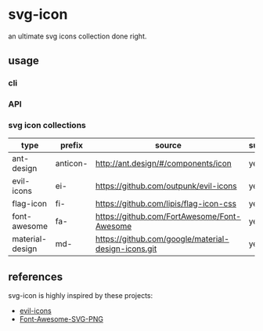 # svg-icon

an ultimate svg icons collection done right.

## usage

### cli

### API

### svg icon collections

type | prefix | source | supported
----|----|----|----
ant-design | anticon- | http://ant.design/#/components/icon | yes
evil-icons | ei- | https://github.com/outpunk/evil-icons | yes
flag-icon | fi- | https://github.com/lipis/flag-icon-css | yes
font-awesome | fa- | https://github.com/FortAwesome/Font-Awesome | yes
material-design | md- | https://github.com/google/material-design-icons.git | yes

## references

svg-icon is highly inspired by these projects:
 
* [evil-icons](https://github.com/outpunk/evil-icons)
* [Font-Awesome-SVG-PNG](https://github.com/encharm/Font-Awesome-SVG-PNG)

